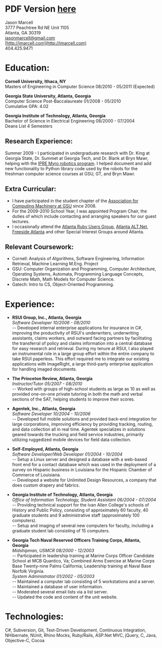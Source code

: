 PDF Version [here](http://github.com/jasmarc/Resume/raw/master//resume.pdf)
===========================================================================

Jason Marcell  
3777 Peachtree Rd NE Unit 1105  
Atlanta, GA 30319  
jasonmarcell@gmail.com  
[http://jmarcell.com](http://jmarcell.com)  
404.425.9471

Education:
==========
**Cornell University, Ithaca, NY**  
Masters of Engineering in Computer Science 08/2010 - 05/2011 (Expected)

**Georgia State University, Atlanta, Georgia**  
Computer Science Post-Baccalaureate 01/2008 - 05/2010  
Cumulative GPA: 4.02

**Georgia Institute of Technology, Atlanta, Georgia**  
Bachelor of Science in Electrical Engineering 08/2000 - 07/2004  
Deans List 4 Semesters

Research Experience:
--------------------
Summer 2009 - I participated in undergraduate research with Dr. King at Georgia State, Dr. Summet at Georgia Tech, and Dr. Blank at Bryn Mawr, helping with the [IPRE Myro robotics program](http://www.roboteducation.org/). I helped document and add new functionality to Python library code used by the robots for the freshman computer science courses at GSU, GT, and Bryn Mawr.

Extra Curricular:
-----------------
- I have participated in the student chapter of the [Association for Computing Machinery at GSU](http://acm.cs.gsu.edu) since 2008.  
- For the 2009-2010 School Year, I was appointed Program Chair, the duties of which include contacting and arranging speakers for our guest lectures.  
- I occasionally attend the [Atlanta Ruby Users Group](http://atlrug.org/), [Atlanta ALT.Net](http://atlalt.net/screwturn/), [Freeside Atlanta](freesideatlanta.org/) and other Special Interest Groups around Atlanta.

Relevant Coursework:
--------------------
- Cornell: Analysis of Algorithms, Software Engineering, Information Retrieval, Machine Learning M.Eng. Project
- GSU: Computer Organization and Programming, Computer Architecture, Operating Systems, Automata, Programming Language Concepts, Discrete Math, Math Models for Computer Science.
- Gatech: Intro to CS, Object-Oriented Programming.

Experience:
===========
- **RSUI Group, Inc., Atlanta, Georgia**  
*Software Developer 10/2006 - 08/2010*  
-- Developed internal enterprise applications for insurance in C#, improving the productivity of RSUI's underwriters, underwriting assistants, claims workers, and outward facing partners by facilitating the transferral of policy and claims information into a central database for easy research and retrieval. During my tenure at RSUI, I also played an instrumental role in a large group effort within the entire company to take RSUI paperless. This effort required me to integrate our existing applications with ImageRight, a large third-party enterprise application for handling imaged documents.

- **The Princeton Review, Atlanta, Georgia**  
*Instructor/Tutor 05/2007 - 08/2010*  
-- Worked with groups of high-school students as large as 10 as well as provided one-on-one private tutoring in both the math and verbal sections of the SAT, helping students to improve their scores.

- **Agentek, Inc., Atlanta, Georgia**  
*Software Developer 10/2004 - 10/2006*  
-- Developed full mobile solutions and provided back-end integration for large corporations, improving efficiency by providing tracking, routing, and data collection all in real time. Agentek specializes in solutions geared towards the trucking and field service industries, primarily utilizing ruggedized mobile devices for field data collection.

- **Self-Employed, Atlanta, Georgia**  
*Software Developer/Web Developer 01/2004 - 10/2004*  
-- Setup a Linux server and designed a database with a web-based front end for a contact database which was used in the deployment of a survey on Hispanic business in Louisiana for the Hispanic Chamber of Commerce of Louisiana.  
-- Developed a website for Unlimited Design Resources, a company that does custom drapery and fabrics.

- **Georgia Institute of Technology, Atlanta, Georgia**  
*Office of Information Technology, Student Assistant 06/2004 - 07/2004*  
-- Providing technical support for the Ivan Allen College's schools of History and Public Policy, consisting of approximately 60 faculty, 40 graduate students and 9 administrative staff (approximately 100 computers).  
-- Setup and imaging of several new computers for faculty, including a graduate student lab consisting of 15 computers.

- **Georgia Tech Naval Reserved Officers Training Corps, Atlanta, Georgia**  
*Midshipman, USMCR 08/2000 - 12/2003*  
-- Participated in leadership training at Marine Corps Officer Candidate School at MCB Quantico, Va; Combined Arms Exercise at Marine Corps Base Twenty-nine Palms California; Leadership training at Naval Base Norfolk Virginia.  
*System Administrator 01/2002 - 05/2003*  
-- Maintained a computer lab consisting of 5 workstations and a server.  
-- Maintained a database of user information.  
-- Moderated several email lists via a list server.  
-- Updated the code and content of the unit website.

Technologies:
=============
C#, Subversion, Git, Test-Driven Development, Continuous Integration, NHibernate, NUnit, Rhino Mocks, Ruby/Rails, ASP.Net MVC, jQuery, C, Java, Objective-C, Cocoa
